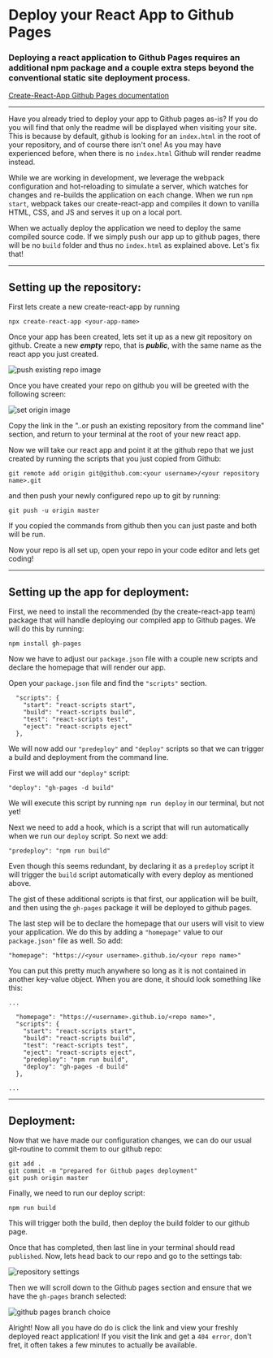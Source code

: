 # Deploy your React App to Github Pages
### Deploying a react application to Github Pages requires an additional npm package and a couple extra steps beyond the conventional static site deployment process.

[Create-React-App Github Pages documentation](https://create-react-app.dev/docs/deployment/#github-pages)

---

Have you already tried to deploy your app to Github pages as-is?  If you do you will find that only the readme will be displayed when visiting your site.  This is because by default, github is looking for an ``index.html`` in the root of your repository, and of course there isn't one!  As you may have experienced before, when there is no ``index.html`` Github will render readme instead.

While we are working in development, we leverage the webpack configuration and hot-reloading to simulate a server, which watches for changes and re-builds the application on each change.  When we run ``npm start``, webpack takes our create-react-app and compiles it down to vanilla HTML, CSS, and JS and serves it up on a local port.

When we actually deploy the application we need to deploy the same compiled source code.  If we simply push our app up to github pages, there will be no ``build`` folder and thus no ``index.html`` as explained above.  Let's fix that!

---

## Setting up the repository:

First lets create a new create-react-app by running 
    
    npx create-react-app <your-app-name>

Once your app has been created, lets set it up as a new git repository on github.  Create a new **_empty_** repo, that is **_public_**, with the same name as the react app you just created.

![push existing repo image](../images/new-repo.png)

Once you have created your repo on github you will be greeted with the following screen:

![set origin image](../images/set-origin.png)

Copy the link in the "..or push an existing repository from the command line" section, and return to your terminal at the root of your new react app.

Now we will take our react app and point it at the github repo that we just created by running the scripts that you just copied from Github:

    git remote add origin git@github.com:<your username>/<your repository name>.git

and then push your newly configured repo up to git by running:

    git push -u origin master

If you copied the commands from github then you can just paste and both will be run. 

Now your repo is all set up, open your repo in your code editor and lets get coding!

---

## Setting up the app for deployment:

First, we need to install the recommended (by the create-react-app team) package that will handle deploying our compiled app to Github pages. We will do this by running:

    npm install gh-pages 

Now we have to adjust our ``package.json`` file with a couple new scripts and declare the homepage that will render our app.

Open your ``package.json`` file and find the ``"scripts"`` section.
```
  "scripts": {
    "start": "react-scripts start",
    "build": "react-scripts build",
    "test": "react-scripts test",
    "eject": "react-scripts eject"
  },
```

We will now add our ``"predeploy"`` and ``"deploy"`` scripts so that we can trigger a build and deployment from the command line.

First we will add our ``"deploy"`` script:

    "deploy": "gh-pages -d build"

We will execute this script by running ``npm run deploy`` in our terminal, but not yet!

Next we need to add a hook, which is a script that will run automatically when we run our ``deploy`` script.  So next we add:

    "predeploy": "npm run build"

Even though this seems redundant, by declaring it as a ``predeploy`` script it will trigger the ``build`` script automatically with every deploy as mentioned above.

The gist of these additional scripts is that first, our application will be built, and then using the ``gh-pages`` package it will be deployed to github pages.

The last step will be to declare the homepage that our users will visit to view your application.  We do this by adding a ``"homepage"`` value to our ``package.json"`` file as well. So add:

    "homepage": "https://<your username>.github.io/<your repo name>"

You can put this pretty much anywhere so long as it is not contained in another key-value object.  When you are done, it should look something like this:
```
...

  "homepage": "https://<username>.github.io/<repo name>",
  "scripts": {
    "start": "react-scripts start",
    "build": "react-scripts build",
    "test": "react-scripts test",
    "eject": "react-scripts eject",
    "predeploy": "npm run build",
    "deploy": "gh-pages -d build"
  },

...
```
---
## Deployment:

Now that we have made our configuration changes, we can do our usual git-routine to commit them to our github repo:

    git add .
    git commit -m "prepared for Github pages deployment"
    git push origin master

Finally, we need to run our deploy script:

    npm run build

This will trigger both the build, then deploy the build folder to our github page.

Once that has completed, then last line in your terminal should read ``published``.  Now, lets head back to our repo and go to the settings tab:

![repository settings](../images/settings.png)

Then we will scroll down to the Github pages section and ensure that we have the ``gh-pages`` branch selected:

![github pages branch choice](../images/github-pages.png)

Alright! Now all you have do do is click the link and view your freshly deployed react application!  If you visit the link and get a ``404 error``, don't fret, it often takes a few minutes to actually be available.




